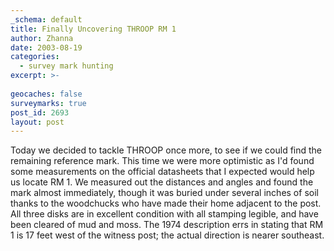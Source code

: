```yaml
---
_schema: default
title: Finally Uncovering THROOP RM 1
author: Zhanna
date: 2003-08-19
categories:
  - survey mark hunting
excerpt: >- 
  
geocaches: false
surveymarks: true
post_id: 2693
layout: post  
---
```


Today we decided to tackle THROOP once more, to see if we could find the remaining reference mark. This time we were more optimistic as I'd found some measurements on the official datasheets that I expected would help us locate RM 1. We measured out the distances and angles and found the mark almost immediately, though it was buried under several inches of soil thanks to the woodchucks who have made their home adjacent to the post. All three disks are in excellent condition with all stamping legible, and have been cleared of mud and moss. The 1974 description errs in stating that RM 1 is 17 feet west of the witness post; the actual direction is nearer southeast.